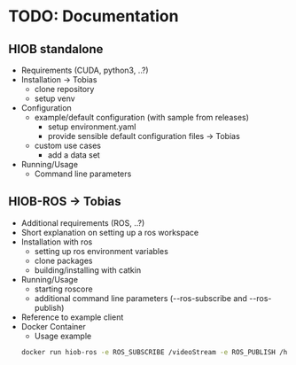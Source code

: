 # TODO: Documentation

## HIOB standalone
- Requirements (CUDA, python3, ..?)
- Installation -> Tobias
    - clone repository
    - setup venv
- Configuration
    - example/default configuration (with sample from releases)
        - setup environment.yaml
        - provide sensible default configuration files -> Tobias
    - custom use cases
        - add a data set
- Running/Usage
    - Command line parameters

## HIOB-ROS -> Tobias
- Additional requirements (ROS, ..?)
- Short explanation on setting up a ros workspace
- Installation with ros
    - setting up ros environment variables
    - clone packages
    - building/installing with catkin
- Running/Usage
    - starting roscore
    - additional command line parameters (--ros-subscribe and --ros-publish)
- Reference to example client
- Docker Container
    - Usage example
    ```sh
    docker run hiob-ros -e ROS_SUBSCRIBE /videoStream -e ROS_PUBLISH /hiob/object
    ```
